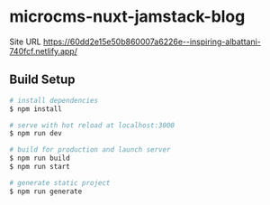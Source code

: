 # microcms-nuxt-jamstack-blog
Site URL https://60dd2e15e50b860007a6226e--inspiring-albattani-740fcf.netlify.app/  

## Build Setup
```bash
# install dependencies
$ npm install

# serve with hot reload at localhost:3000
$ npm run dev

# build for production and launch server
$ npm run build
$ npm run start

# generate static project
$ npm run generate
```

